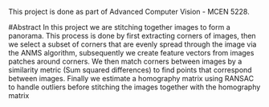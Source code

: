 This project is done as part of Advanced Computer Vision - MCEN 5228.

#Abstract
 In this project we are
 stitching together images to form a panorama. This process is
 done by first extracting corners of images, then we select a subset
 of corners that are evenly spread through the image via the
 ANMS algorithm, subsequently we create feature vectors from
 images patches around corners. We then match corners between
 images by a similarity metric (Sum squared differences) to find
 points that correspond between images. Finally we estimate a
 homography matrix using RANSAC to handle outliers before
 stitching the images together with the homography matrix
